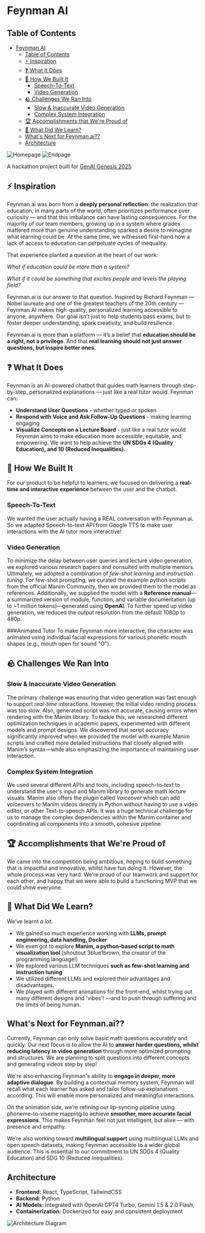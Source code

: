 # Feynman AI

## Table of Contents

- [Feynman AI](#feynman-ai)
  - [Table of Contents](#table-of-contents)
  - [⚡️ Inspiration](#️-inspiration)
  - [❓ What It Does](#-what-it-does)
  - [🔨 How We Built It](#-how-we-built-it)
    - [Speech-To-Text](#speech-to-text)
    - [Video Generation](#video-generation)
  - [🪨 Challenges We Ran Into](#-challenges-we-ran-into)
    - [Slow \& Inaccurate Video Generation](#slow--inaccurate-video-generation)
    - [Complex System Integration](#complex-system-integration)
  - [🏆 Accomplishments that We're Proud of](#-accomplishments-that-were-proud-of)
  - [🤔 What Did We Learn?](#-what-did-we-learn)
  - [What's Next for Feynman.ai??](#whats-next-for-feynmanai)
  - [Architecture](#architecture)
  
![Homepage](homepage.png) 
![Endpage](endpage.png) 


A hackathon project built for [GenAI Genesis 2025](https://devpost.com/submit-to/24315-genai-genesis-2025/manage/submissions/633897-feynman-ai/finalization).

## ⚡️ Inspiration
Feynman.ai was born from a **deeply personal reflection**: the realization that education, in many parts of the world, often prioritizes performance over curiosity — and that this imbalance can have lasting consequences. For the majority of our team members, growing up in a system where grades mattered more than genuine understanding sparked a desire to reimagine what learning could be. At the same time, we witnessed first-hand how a lack of access to education can perpetuate cycles of inequality.

That experience planted a question at the heart of our work:

*What if education could be more than a system?*

*What if it could be something that excites people and levels the playing field?*

Feynman.ai is our answer to that question. Inspired by Richard Feynman — Nobel laureate and one of the greatest teachers of the 20th century — Feynman AI makes high-quality, personalized learning accessible to anyone, anywhere. Our goal isn’t just to help students pass exams, but to foster deeper understanding, spark creativity, and build resilience.

Feynman.ai is more than a platform — it’s a belief that **education should be a right, not a privilege**. And that **real learning should not just answer questions, but inspire better ones.**

## ❓ What It Does
Feynman is an AI-powered chatbot that guides math learners through step-by-step, personalized explanations — just like a real tutor would. Feynman can:
- **Understand User Questions** - whether typed or spoken 
- **Respond with Voice and Ask Follow-Up Questions** - making learning engaging 
- **Visualize Concepts on a Lecture Board** - just like a real tutor would
Feynman aims to make education more accessible, equitable, and empowering. We want to help achieve the **UN SDGs 4 (Quality Education), and 10 (Reduced Inequalities).**

## 🔨 How We Built It
For our product to be helpful to learners, we focused on delivering a **real-time and interactive experience** between the user and the chatbot. 

### Speech-To-Text
We wanted the user actually having a REAL conversation with Feynman.ai. So we adapted Speech-to-text API from Google TTS to make user interactions with the AI tutor more interactive! 

### Video Generation 
To minimize the delay between user queries and lecture video generation, we explored various research papers and consulted with multiple mentors. Ultimately, we adopted a combination of *few-shot learning* and *instruction tuning*. 
For few-shot prompting, we curated the example python scripts from the official Manim Community, then we provided them to the model as references. Additionally, we supplied the model with a **Reference manual**—a summarized version of module, function, and variable documentation (up to ~1 million tokens)—generated using **OpenAI**.  To further speed up video generation, we reduced the output resolution from the default 1080p to 480p.

###Animated Tutor
To make Feynman more interactive, the character was animated using individual facial expressions for various phonetic mouth shapes (e.g., mouth open for sound "O").

## 🪨 Challenges We Ran Into
### Slow & Inaccurate Video Generation 
  The primary challenge was ensuring that video generation was fast enough to support *real-time* interactions. However, the initial video rending process was too slow. Also, generated script was not accurate, causing errors when rendering with the Manim library.  To tackle this, we researched different optimization techniques in academic papers, experimented with different models and prompt designs. We discovered that script accuracy significantly improved when we provided the model with example Manim scripts and crafted more detailed instructions that closely aligned with Manim’s syntax—while also emphasizing the importance of maintaining user interaction.

### Complex System Integration
 We used several different APIs and tools, including speech-to-text to understand the user's input and Manim library to generate math lecture visuals. Manim also offers the plugin called *Voiceover* which can add voiceovers to Manim videos directly in Python without having to use a video editor, or other Text-to-speech APIs.
It was a huge technical challenge for us to manage the complex dependencies within the Manim container and coordinating all components into a smooth, cohesive pipeline.

## 🏆 Accomplishments that We're Proud of
We came into the competition being ambitious, hoping to build something that is impactful and innovative, whilst have fun doing it. However, the whole process was very hard. We're proud of our teamwork and support for each other, and happy that we were able to build a functioning MVP that we could show everyone. 

## 🤔 What Did We Learn? 
We've learnt *a lot*.
- We gained so much experience working with **LLMs, prompt engineering, data handling, Docker** 
- We even got to explore **Manim, a python-based script to math visualization tool** (shoutout 3blue1brown, the creator of the programming language!) 
- We explored various LLM techniques **such as few-shot learning and instruction tuning**
- We utilized different LLMs and explored their advantages and disadvantages.
- We played with different animations for the front-end, whilst trying out many different designs and 'vibes'! 
—and to push through suffering and the limits of being human.

## What's Next for Feynman.ai??
Currently, Feynman can only solve basic math questions accurately and quickly. Our next focus is to allow the AI to **answer harder questions, whilst reducing latency in video generation** through more optimized prompting and structures. We are planning to split questions into different concepts and generating videos step by step! 

We're also enhancing Feynman's ability to **engage in deeper, more adaptive dialogue**. By building a contextual memory system, Feynman will recall what each learner has asked and tailor follow-up explanations according. This will enable more personalized and meaningful interactions. 

On the animation side, we’re refining our lip-syncing pipeline using phoneme-to-viseme mapping to achieve **smoother, more accurate facial expressions**. This makes Feynman feel not just intelligent, but alive — with presence and empathy.

We’re also working toward **multilingual support** using multilingual LLMs and open speech datasets, making Feynman accessible to a wider global audience. This is essential to our commitment to UN SDGs 4 (Quality Education) and SDG 10 (Reduced Inequalities).

## Architecture
- **Frontend:** React, TypeScript, TailwindCSS
- **Backend:** Python
- **AI Models:** Integrated with OpenAI GPT4 Turbo, Gemini 1.5 & 2.0 Flash, 
- **Containerization:** Dockerized for easy and consistent deployment

![Architecture Diagram](diagram.png)